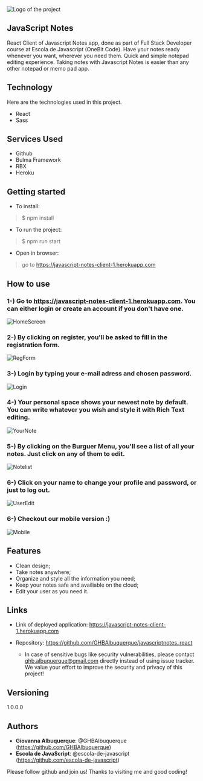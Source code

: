 ![Logo of the project](https://github.com/GHBAlbuquerque/javascriptnotes_react/blob/master/public/readme_images/logo.png)
 
## JavaScript Notes

React Client of Javascript Notes app, done as part of Full Stack Developer course at Escola de Javascript (OneBit Code).
Have your notes ready whenever you want, wherever you need them. Quick and simple notepad editing experience. Taking notes with Javascript Notes is easier than any other notepad or memo pad app.

 
## Technology 
 
Here are the technologies used in this project.
 
* React
* Sass
 
 
## Services Used
 
* Github
* Bulma Framework
* RBX
* Heroku
 

 
## Getting started
 
* To install:
>    $ npm install
* To run the project:
>    $ npm run start
* Open in browser:
>    go to https://javascript-notes-client-1.herokuapp.com
 
## How to use
 
### 1-) Go to https://javascript-notes-client-1.herokuapp.com. You can either login or create an account if you don't have one.
![HomeScreen](https://github.com/GHBAlbuquerque/javascriptnotes_react/blob/master/public/readme_images/sc_Home.png)

### 2-) By clicking on register, you'll be asked to fill in the registration form.
![RegForm](https://github.com/GHBAlbuquerque/javascriptnotes_react/blob/master/public/readme_images/sc_register.png)

### 3-) Login by typing your e-mail adress and chosen password.
![Login](https://github.com/GHBAlbuquerque/javascriptnotes_react/blob/master/public/readme_images/sc_login.png)

### 4-) Your personal space shows your newest note by default. You can write whatever you wish and style it with Rich Text editing.
![YourNote](https://github.com/GHBAlbuquerque/javascriptnotes_react/blob/master/public/readme_images/sc_yournote.png)

### 5-) By clicking on the Burguer Menu, you'll see a list of all your notes. Just click on any of them to edit.
![Notelist](https://github.com/GHBAlbuquerque/javascriptnotes_react/blob/master/public/readme_images/sc_noteslist.png)

### 6-) Click on your name to change your profile and password, or just to log out.
![UserEdit](https://github.com/GHBAlbuquerque/javascriptnotes_react/blob/master/public/readme_images/sc_edituser.png)

### 6-) Checkout our mobile version :)
![Mobile](https://github.com/GHBAlbuquerque/javascriptnotes_react/blob/master/public/readme_images/sc_mobilever.png)

 
## Features
 
  - Clean design;
  - Take notes anywhere;
  - Organize and style all the information you need;
  - Keep your notes safe and availiable on the cloud;
  - Edit your user as you need it.
 
 
## Links
  
  - Link of deployed application: https://javascript-notes-client-1.herokuapp.com
  
  - Repository: https://github.com/GHBAlbuquerque/javascriptnotes_react
    - In case of sensitive bugs like security vulnerabilities, please contact
     ghb.albuquerque@gmail.com directly instead of using issue tracker. We value your effort
      to improve the security and privacy of this project!
 
 
## Versioning
 
1.0.0.0
 
 
## Authors
 
* **Giovanna Albuquerque**: @GHBAlbuquerque (https://github.com/GHBAlbuquerque)
* **Escola de JavaScript**: @escola-de-javascript (https://github.com/escola-de-javascript)
 
 
Please follow github and join us!
Thanks to visiting me and good coding!

